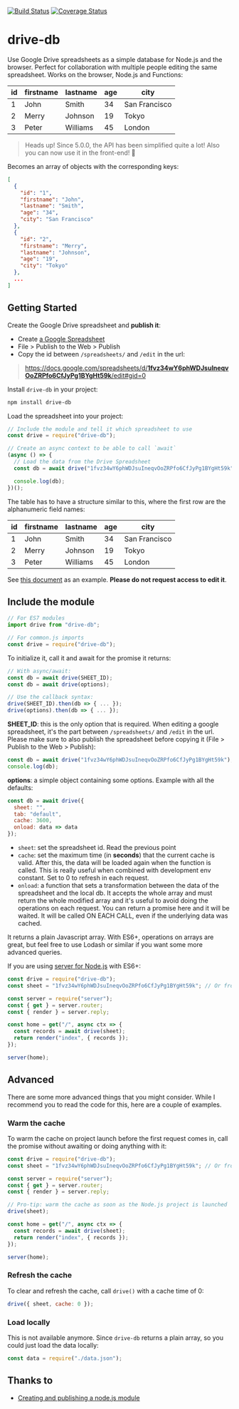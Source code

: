 [![Build Status](https://travis-ci.org/franciscop/drive-db.svg)](https://travis-ci.org/franciscop/drive-db)
[![Coverage Status](https://coveralls.io/repos/franciscop/drive-db/badge.svg?branch=master)](https://coveralls.io/github/franciscop/drive-db?branch=master)

# drive-db

Use Google Drive spreadsheets as a simple database for Node.js and the browser. Perfect for collaboration with multiple people editing the same spreadsheet. Works on the browser, Node.js and Functions:

| id | firstname | lastname | age | city          |
|----|-----------|----------|-----|---------------|
| 1  | John      | Smith    | 34  | San Francisco |
| 2  | Merry     | Johnson  | 19  | Tokyo         |
| 3  | Peter     | Williams | 45  | London        |

> Heads up! Since 5.0.0, the API has been simplified quite a lot! Also you can now use it in the front-end! 🎉

Becomes an array of objects with the corresponding keys:

```json
[
  {
    "id": "1",
    "firstname": "John",
    "lastname": "Smith",
    "age": "34",
    "city": "San Francisco"
  },
  {
    "id": "2",
    "firstname": "Merry",
    "lastname": "Johnson",
    "age": "19",
    "city": "Tokyo"
  },
  ...
]
```



## Getting Started

Create the Google Drive spreadsheet and **publish it**:

- Create [a Google Spreadsheet](https://www.google.com/sheets/about/)
- File > Publish to the Web > Publish
- Copy the id between `/spreadsheets/` and `/edit` in the url:

> [https://docs.google.com/spreadsheets/d/<strong>1fvz34wY6phWDJsuIneqvOoZRPfo6CfJyPg1BYgHt59k</strong>/edit#gid=0](https://docs.google.com/spreadsheets/d/1fvz34wY6phWDJsuIneqvOoZRPfo6CfJyPg1BYgHt59k/edit#gid=0)

Install `drive-db` in your project:

```bash
npm install drive-db
```

Load the spreadsheet into your project:

```js
// Include the module and tell it which spreadsheet to use
const drive = require("drive-db");

// Create an async context to be able to call `await`
(async () => {
  // Load the data from the Drive Spreadsheet
  const db = await drive("1fvz34wY6phWDJsuIneqvOoZRPfo6CfJyPg1BYgHt59k");

  console.log(db);
})();
```

The table has to have a structure similar to this, where the first row are the alphanumeric field names:

| id | firstname | lastname | age | city          |
|----|-----------|----------|-----|---------------|
| 1  | John      | Smith    | 34  | San Francisco |
| 2  | Merry     | Johnson  | 19  | Tokyo         |
| 3  | Peter     | Williams | 45  | London        |

See [this document](https://docs.google.com/spreadsheets/d/1fvz34wY6phWDJsuIneqvOoZRPfo6CfJyPg1BYgHt59k/edit#gid=0) as an example. **Please do not request access to edit it**.



## Include the module

```js
// For ES7 modules
import drive from "drive-db";

// For common.js imports
const drive = require("drive-db");
```

To initialize it, call it and await for the promise it returns:

```js
// With async/await:
const db = await drive(SHEET_ID);
const db = await drive(options);

// Use the callback syntax:
drive(SHEET_ID).then(db => { ... });
drive(options).then(db => { ... });
```

**SHEET_ID**: this is the only option that is required. When editing a google spreadsheet, it's the part between `/spreadsheets/` and `/edit` in the url. Please make sure to also publish the spreadsheet before copying it (File > Publish to the Web > Publish):

```js
const db = await drive("1fvz34wY6phWDJsuIneqvOoZRPfo6CfJyPg1BYgHt59k");
console.log(db);
```

**options**: a simple object containing some options. Example with all the defaults:

```js
const db = await drive({
  sheet: "",
  tab: "default",
  cache: 3600,
  onload: data => data
});
```

- `sheet`: set the spreadsheet id. Read the previous point
- `cache`: set the maximum time (in **seconds**) that the current cache is valid. After this, the data will be loaded again when the function is called. This is really useful when combined with development env constant. Set to 0 to refresh in each request.
- `onload`: a function that sets a transformation between the data of the spreadsheet and the local db. It accepts the whole array and must return the whole modified array and it's useful to avoid doing the operations on each request. You can return a promise here and it will be waited. It will be called ON EACH CALL, even if the underlying data was cached.

It returns a plain Javascript array. With ES6+, operations on arrays are great, but feel free to use Lodash or similar if you want some more advanced queries.

If you are using [server for Node.js](https://serverjs.io/) with ES6+:

```js
const drive = require("drive-db");
const sheet = "1fvz34wY6phWDJsuIneqvOoZRPfo6CfJyPg1BYgHt59k"; // Or from .env

const server = require("server");
const { get } = server.router;
const { render } = server.reply;

const home = get("/", async ctx => {
  const records = await drive(sheet);
  return render("index", { records });
});

server(home);
```

## Advanced

There are some more advanced things that you might consider. While I recommend you to read the code for this, here are a couple of examples.

### Warm the cache

To warm the cache on project launch before the first request comes in, call the promise without awaiting or doing anything with it:

```js
const drive = require("drive-db");
const sheet = "1fvz34wY6phWDJsuIneqvOoZRPfo6CfJyPg1BYgHt59k"; // Or from .env

const server = require("server");
const { get } = server.router;
const { render } = server.reply;

// Pro-tip: warm the cache as soon as the Node.js project is launched
drive(sheet);

const home = get("/", async ctx => {
  const records = await drive(sheet);
  return render("index", { records });
});

server(home);
```


### Refresh the cache

To clear and refresh the cache, call `drive()` with a cache time of 0:

```js
drive({ sheet, cache: 0 });
```

### Load locally

This is not available anymore. Since `drive-db` returns a plain array, so you could just load the data locally:

```js
const data = require("./data.json");
```



## Thanks to

- [Creating and publishing a node.js module](https://quickleft.com/blog/creating-and-publishing-a-node-js-module/)

